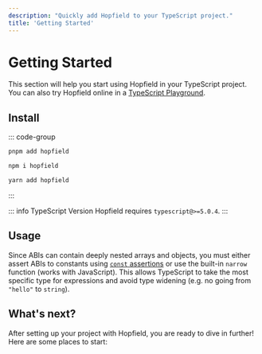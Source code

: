 ```yaml
---
description: "Quickly add Hopfield to your TypeScript project."
title: 'Getting Started'
---
```


# Getting Started

This section will help you start using Hopfield in your TypeScript project. You can also try Hopfield online in a [TypeScript Playground](https://www.typescriptlang.org/play?#code/JYWwDg9gTgLgBAbzgUQB4ygQwMYwIIBGwAYgK4B2uwE5ANCulroSRVTQHKYgCmAzvRYAFTFl4weUPgBUIQqKGAxgANx7SAnmH5wAvnABmUCCDgByTERhaeZgFChIsRHEnYATAAYWew8dMWVjYA9BJ8MPZ21tpwZJTKnNw6ALwMGDj4RHHs5Fy8fAA80TwQBq5QHt5E9GYqwDwA7mYAfHbBwXCdAHoA-HDFsWwJuUl8cKkARHwaIAQQADYTcAA+cBPkSUurE5jz8xANmJQ8W2sEu0fYPADyBqcTACY82KC7fPcwEDC7AMqkYGB5hoJnYojY4NIsOQ+AZJABJchgUgwTTaMapYSiJISKSyeSKZRqVH8Ap2TrtOC9frgyFHGHwxHI4nouBQHiYB40IFwADaAANPKgACQIcIKcgAc10fPoRAlwHIMAAumS0kxMqx4tRyEUbKVypUWDV0tDYVAWjyzAqkTA+GYVa0gA).

## Install

::: code-group
```bash [pnpm]
pnpm add hopfield
```

```bash [npm]
npm i hopfield
```

```bash [yarn]
yarn add hopfield
```
:::

::: info TypeScript Version
Hopfield requires `typescript@>=5.0.4`.
:::

## Usage

Since ABIs can contain deeply nested arrays and objects, you must either assert ABIs to constants using [`const` assertions](https://www.typescriptlang.org/docs/handbook/release-notes/typescript-3-4.html#const-assertions) or use the built-in `narrow` function (works with JavaScript). This allows TypeScript to take the most specific type for expressions and avoid type widening (e.g. no going from `"hello"` to `string`).



## What's next?

After setting up your project with Hopfield, you are ready to dive in further! Here are some places to start:

<!-- - [Learn about the types](/api/types) and [utilities](/api/utilities) available in Hopfield.
- Follow along with a [walkthrough](/guide/walkthrough) on building a type-safe `readContract` function.
- Check out comparisons between features in [Hopfield and TypeChain](/guide/comparisons#typechain) as well as [Hopfield and ethers.js](/guide/comparisons#ethers-js).
- Make reading and writing ABIs more human with [human-readable ABI support](/api/human). -->
